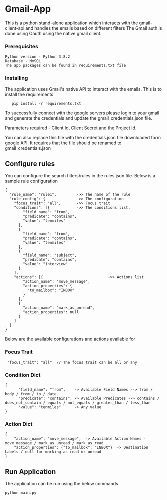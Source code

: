 # Gmail-App 

This is a python stand-alone application which interacts with the gmail-client-api and handles the emails based on different filters
The Gmail auth is done using Oauth using the native gmail client.

### Prerequisites
```
Python version - Python 3.8.2
Database - MySQL 
The app packages can be found in requirements.txt file
```

### Installing

The application uses Gmail's native API to interact with the emails. 
 This is to install the requirements
 ```
    pip install -r requirements.txt
```
To successfully connect with the google servers please login to your gmail and generate the credentials and update the gmail_credentials.json file.

Parameters required -  Client Id, Client Secret and the Project Id. 

You can also replace this file with the credentials.json file downloaded form google API. It requires that the file should be renamed to gmail_credentials.json 


## Configure rules
You can configure the search filters/rules in the rules.json file. 
Below is a sample rule configuration

```
{
  "rule_name": "rule1",         ->> The name of the rule
  "rule_config": {              ->> The configuration
    "focus_trait": "all",       ->> Focus trait
    "conditions": [{            ->> The conditions list.
        "field_name": "from",
        "predicate": "contains",
        "value": "tenmiles"
      },
      {
        "field_name": "from",
        "predicate": "contains",
        "value": "tenmiles"
      },
      {
        "field_name": "subject",
        "predicate": "contains",
        "value": "interview"
      }
    ],
    "actions": [{                             ->> Actions list 
        "action_name": "move_message",
        "action_properties": {
          "to_mailbox": "INBOX"
        }
      },
      {
        "action_name": "mark_as_unread",
        "action_properties": null
      }
    ]
  }
}
```

Below are the available configurations and actions available for

### Focus Trait

```
 "focus_trait": "all"  // The focus trait can be all or any
```
### Condition Dict

```
{
      "field_name": "from",    -> Available Field Names --> from / body / from / to / date
      "predicate": "contains", -> Available Predicates --> contains / does_not_contain / equals / not_equals / greater_than / less_than
      "value": "tenmiles"      -> Any value 
}
```

### Action Dict

```
{
    "action_name": "move_message",  -> Available Action Names - move_message / mark_as_unread / mark_as_read 
    "action_properties": {"to_mailbox": "INBOX"}  -> Destination Labels / null for marking as read or unread
}
```

## Run Application

The application can be run using the below commands

```
python main.py
```
